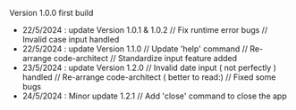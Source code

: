 Version 1.0.0 first build
+ 22/5/2024 : update Version 1.0.1 & 1.0.2 // Fix runtime error bugs 
                                           // Invalid case input handled
+ 22/5/2024 : update Version 1.1.0 
              // Update 'help' command
              // Re-arrange code-architect 
              // Standardize input feature added
+ 23/5/2024 : update Version 1.2.0
		// Invalid date input ( not perfectly ) handled
		// Re-arrange code-architect ( better to read:)
		// Fixed some bugs
+ 24/5/2024 : Minor update 1.2.1
		// Add 'close' command to close the app